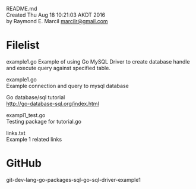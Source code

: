 README.md  
Created Thu Aug 18 10:21:03 AKDT 2016  
by Raymond E. Marcil <marcilr@gmail.com>  


Filelist  
========  
 example1.go
   Example of using Go MySQL Driver to create  database handle
   and execute query against specified table.

example1.go  
  Example connection and query to mysql database  

  Go database/sql tutorial  
  http://go-database-sql.org/index.html  

exampl1_test.go  
  Testing package for tutorial.go  

links.txt  
  Example 1 related links  


GitHub  
======  
git-dev-lang-go-packages-sql-go-sql-driver-example1  

